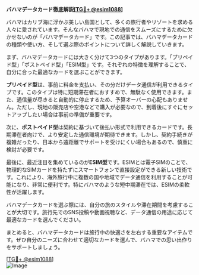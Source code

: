 **バハマデータカード徹底解説[[TG💪+ @esim1088](https://t.me/s/esim1088)]**

バハマはカリブ海に浮かぶ美しい島国として、多くの旅行者やリゾートを求める人々に愛されています。そんなバハマで現地での通信をスムーズにするために欠かせないのが「バハマデータカード」です。この記事では、バハマデータカードの種類や使い方、そして選ぶ際のポイントについて詳しく解説していきます。

まず、バハマデータカードには大きく分けて3つのタイプがあります。「プリペイド型」「ポストペイド型」「ESIM型」です。それぞれの特徴を理解することで、自分に合った最適なカードを選ぶことができます。

**プリペイド型**は、事前に料金を支払い、その分だけデータ通信が利用できるタイプです。このタイプは特に短期滞在者におすすめで、無駄なく使用できます。また、通信量が尽きると自動的に停止するため、予算オーバーの心配もありません。ただし、現地の販売店や空港などで購入が必要なので、到着後にすぐにセットアップしたい場合は事前の準備が重要です。

次に、**ポストペイド型**は契約に基づいて後払い形式で利用できるカードです。長期滞在者向けで、より安定した通信環境が期待できます。しかし、契約手続きが複雑だったり、日本から遠距離でサポートを受けにくい場合もあるので、慎重に検討が必要です。

最後に、最近注目を集めているのが**ESIM型**です。ESIMとは電子SIMのことで、物理的なSIMカードを持たずにスマートフォンで直接設定ができる新しい技術です。これにより、海外旅行中に複数の国や地域でデータ通信を利用することが可能になり、非常に便利です。特にバハマのような短中期滞在では、ESIMの柔軟性が活躍します。

バハマデータカードを選ぶ際には、自分の旅のスタイルや滞在期間を考慮することが大切です。旅行先でのSNS投稿や動画視聴など、データ通信の用途に応じて最適なカードを選んでください。

まとめると、バハマデータカードは旅行中の快適さを左右する重要なアイテムです。ぜひ自分のニーズに合わせて適切なカードを選んで、バハマでの思い出作りをサポートしましょう。

[[TG💪+ @esim1088](https://t.me/s/esim1088)]  
![Image](https://i.postimg.cc/Y0z9fWf4/image.png)